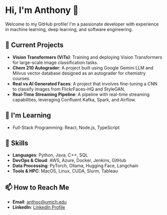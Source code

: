 # Hi, I'm Anthony 👋

Welcome to my GitHub profile! I'm a passionate developer with experience in machine learning, deep learning, and software engineering.

## 🔭 Current Projects
- **Vision Transformers (ViTs)**: Training and deploying Vision Transformers for large-scale image classification tasks.
- **Chem 210 Autograder**: A project built using Google Gemini LLM and Milvus vector database designed as an autograder for chemistry courses.
- **Real vs AI Generated Faces**: A project that involves fine-tuning a CNN to classify images from FlickrFaces-HQ and StyleGAN.
- **Real-Time Streaming Pipeline**: A pipeline with real-time streaming capabilities, leveraging Confluent Kafka, Spark, and Airflow.

## 🌱 I'm Learning
- Full-Stack Programming: React, Node.js, TypeScript

## 💼 Skills
- **Languages**: Python, Java, C++, SQL
- **DevOps & Cloud**: AWS, Azure, Docker, Jenkins, GitHub
- **Data Processing**: PyTorch, Ollama, Hugging Face, Langchain
- **Tools & HPC**: MacOS, Linux, CUDA, Slurm, Tableau

## 📫 How to Reach Me
- **Email**: [anthoc@umich.edu](mailto:anthoc@umich.edu)
- **LinkedIn**: [LinkedIn Profile](https://www.linkedin.com/in/anthonychen0)
